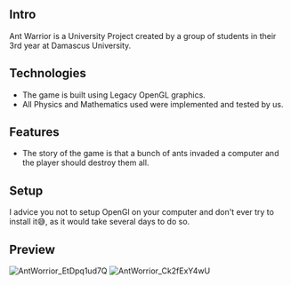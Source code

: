 ## Intro
Ant Warrior is a University Project created by a group of students in their 3rd year at Damascus University.

## Technologies
* The game is built using Legacy OpenGL graphics.
* All Physics and Mathematics used were implemented and tested by us.

## Features
* The story of the game is that a bunch of ants invaded a computer and the player should destroy them all.

## Setup
I advice you not to setup OpenGl on your computer and don't ever try to install it😅, as it would take several days to do so.

## Preview
![AntWorrior_EtDpq1ud7Q](https://user-images.githubusercontent.com/57716361/187026388-bbad5851-fd4e-46a6-9dc4-811faec2392e.png)
![AntWorrior_Ck2fExY4wU](https://user-images.githubusercontent.com/57716361/187026408-96debd9c-3a77-4c92-aa1b-6ac4464c025d.png)
